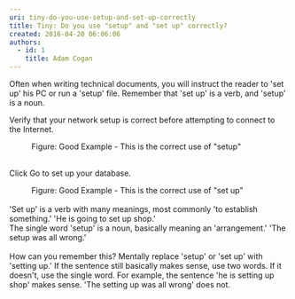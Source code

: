 ```yaml
---
uri: tiny-do-you-use-setup-and-set-up-correctly
title: Tiny: Do you use "setup" and "set up" correctly?
created: 2016-04-20 06:06:06
authors:
  - id: 1
    title: Adam Cogan
---
```





<span class='intro'> ​Often when writing technical documents, you will instruct the reader to 'set up' his PC or run a 'setup' file. Remember that 'set up' is a verb, and 'setup' is a noun.<br> </span>

<p class="ssw15-rteElement-GreyBox">​Verify that your network setup is correct before attempting to connect to the Internet.​</p><dd class="ssw15-rteElement-FigureGood">Figure&#58; Good Example - This is the correct use of &quot;setup&quot;</dd><div><br></div><p class="ssw15-rteElement-GreyBox">Click Go to set up your database.</p><dd class="ssw15-rteElement-FigureGood">Figure&#58; Good Example - This is the correct use of &quot;set up&quot;​</dd><div><br></div><div>'Set up' is a verb with many meanings, most commonly 'to establish something.' 'He is going to set up shop.'</div><div>The single word 'setup' is a noun, basically meaning an 'arrangement.' 'The setup was all wrong.'</div><div><br></div><div>How can you remember this? Mentally replace 'setup' or 'set up' with 'setting up.' If the sentence still basically makes sense, use two words. If it doesn't, use the single word. For example, the sentence 'he is setting up shop' makes sense. 'The setting up was all wrong' does not.</div><div><br></div>


